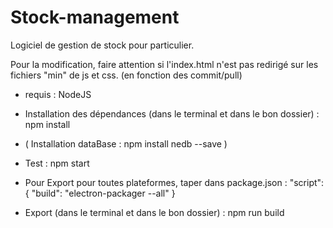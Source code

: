 # Stock-management

Logiciel de gestion de stock pour particulier.

Pour la modification, faire attention si l'index.html n'est pas redirigé sur les fichiers "min" de js et css. (en fonction des commit/pull)

- requis : NodeJS

- Installation des dépendances (dans le terminal et dans le bon dossier) : npm install

- ( Installation dataBase : npm install nedb --save )

- Test : npm start

- Pour Export pour toutes plateformes, taper dans package.json : 
	"script": {
		"build": "electron-packager --all"
	}
	
- Export (dans le terminal et dans le bon dossier) : npm run build
